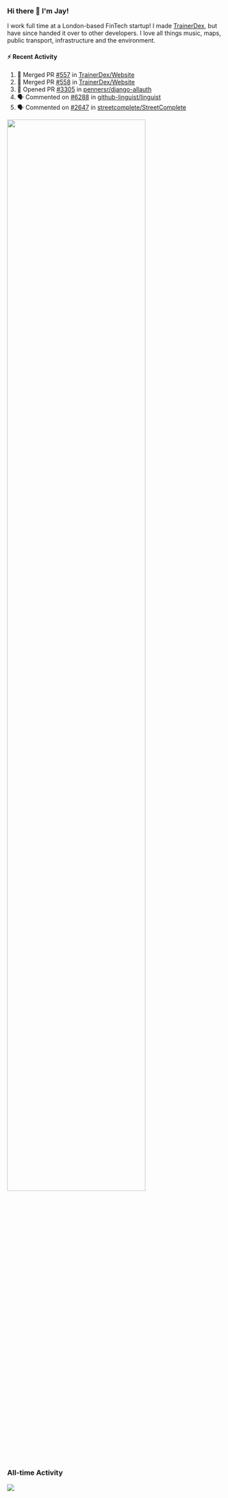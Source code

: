 ### Hi there 👋 I'm Jay!
I work full time at a London-based FinTech startup! I made [TrainerDex](https://www.github.com/TrainerDex), but have since handed it over to other developers. I love all things music, maps, public transport, infrastructure and the environment.

#### :zap: Recent Activity
<!--START_SECTION:activity-->
1. 🎉 Merged PR [#557](https://github.com/TrainerDex/Website/pull/557) in [TrainerDex/Website](https://github.com/TrainerDex/Website)
2. 🎉 Merged PR [#558](https://github.com/TrainerDex/Website/pull/558) in [TrainerDex/Website](https://github.com/TrainerDex/Website)
3. 💪 Opened PR [#3305](https://github.com/pennersr/django-allauth/pull/3305) in [pennersr/django-allauth](https://github.com/pennersr/django-allauth)
4. 🗣 Commented on [#6288](https://github.com/github-linguist/linguist/issues/6288) in [github-linguist/linguist](https://github.com/github-linguist/linguist)
5. 🗣 Commented on [#2647](https://github.com/streetcomplete/StreetComplete/issues/2647) in [streetcomplete/StreetComplete](https://github.com/streetcomplete/StreetComplete)
<!--END_SECTION:activity-->

[<img src="https://wakatime.com/share/@TurnrDev/4142a9ac-7325-4d2f-a2bb-ec199b5c798c.svg" width="80%" />](https://wakatime.com/@TurnrDev)  


### All-time Activity
[<img src="https://github-readme-stats.vercel.app/api/wakatime?username=TurnrDev&layout=compact" />](https://wakatime.com/@TurnrDev)

